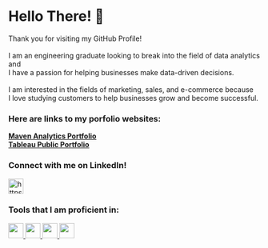 <h1 align="left">Hello There! 👋</h1>
<p align="left"> Thank you for visiting my GitHub Profile! <br> <br>
                 I am an engineering graduate looking to break into the field of data analytics and <br>
                 I have a passion for helping businesses make data-driven decisions. <br> <br>
                 I am interested in the fields of marketing, sales, and e-commerce because <br>
                 I love studying customers to help businesses grow and become successful.
</p>

<h3 alight="left">Here are links to my porfolio websites:</h3>
<p>
  <a href="https://www.mavenanalytics.io/profile/Chris-Barnett/87013525"><strong>Maven Analytics Portfolio</strong></a> <br>
  <a href="https://public.tableau.com/app/profile/chris.barnett3765/vizzes"><strong>Tableau Public Portfolio</strong></a>
</p>

<h3 align="left">Connect with me on LinkedIn!</h3>
<p align="left">
  <a href="https://www.linkedin.com/in/chris-b-79abbb125/" target="blank">
  <img align="center" src="https://raw.githubusercontent.com/rahuldkjain/github-profile-readme-generator/master/src/images/icons/Social/linked-in-alt.svg"
                      alt="https://www.linkedin.com/in/chris-b-79abbb125/" height="30" width="30" /> </a>
</p>

<h3 align="left">Tools that I am proficient in:</h3> 
<p>
  <a href="https://imgur.com/qaBHcYQ.png" target="_blank" rel="noreferrer">
  <img src="https://i.imgur.com/qaBHcYQ.png" width="30" height="30"> </a>
  
  <a href="https://i.imgur.com/8JkVXxY.png" target="_blank" rel="noreferrer">
  <img src="https://i.imgur.com/8JkVXxY.png" width="30" height="30"> </a>
  
  <a href="https://i.imgur.com/LIaT2jO.png" target="_blank" rel="noreferrer">
  <img src="https://i.imgur.com/LIaT2jO.png" width="30" height="30"> </a>
  
  <a href="https://i.imgur.com/Y1QiQw4.png" target="_blank" rel="noreferrer">
  <img src="https://i.imgur.com/Y1QiQw4.png" width="30" height="30"> </a>
</p>
